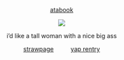 <div align="center">
  
  [atabook](https://gojo.atabook.org/) 
 </div>

<p align="center"> <img src="https://files.catbox.moe/vvlr49.png" > </p> 

<div align="center">

$\text{i'd \ like \ a \ tall \ woman \ \ \  with \ a \ nice \ big \ ass}$ 
<div align="center">
  
  [strawpage](https://jujutsu.straw.page)  ‎ ‎ ‎ ‎ ‎ ‎ ‎ ‎ ‎ ‎[yap rentry](https://rentry.co/pussyeater69)
 </div>
